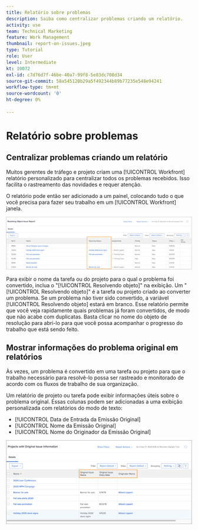 ```yaml
---
title: Relatório sobre problemas
description: Saiba como centralizar problemas criando um relatório.
activity: use
team: Technical Marketing
feature: Work Management
thumbnail: report-on-issues.jpeg
type: Tutorial
role: User
level: Intermediate
kt: 10072
exl-id: c7d76d7f-46be-40a7-99f8-5e83dc708d34
source-git-commit: 58a545120b29a5f492344b89b77235e548e94241
workflow-type: tm+mt
source-wordcount: '0'
ht-degree: 0%

---
```


# Relatório sobre problemas

## Centralizar problemas criando um relatório

Muitos gerentes de tráfego e projeto criam uma [!UICONTROL Workfront] relatório personalizado para centralizar todos os problemas recebidos. Isso facilita o rastreamento das novidades e requer atenção.

O relatório pode então ser adicionado a um painel, colocando tudo o que você precisa para fazer seu trabalho em um [!UICONTROL Workfront] janela.

![Uma imagem da [!UICONTROL Resolvendo objeto] de um relatório de emissão.](assets/18-resolving-object-report.png)

Para exibir o nome da tarefa ou do projeto para o qual o problema foi convertido, inclua o &quot;[!UICONTROL Resolvendo objeto]&quot; na exibição. Um &quot;[!UICONTROL Resolvendo objeto]&quot; é a tarefa ou projeto criado ao converter um problema. Se um problema não tiver sido convertido, a variável [!UICONTROL Resolvendo objeto] estará em branco. Esse relatório permite que você veja rapidamente quais problemas já foram convertidos, de modo que não acabe com duplicatas. Basta clicar no nome do objeto de resolução para abri-lo para que você possa acompanhar o progresso do trabalho que está sendo feito.

## Mostrar informações do problema original em relatórios

Às vezes, um problema é convertido em uma tarefa ou projeto para que o trabalho necessário para resolvê-lo possa ser rastreado e monitorado de acordo com os fluxos de trabalho de sua organização.

Um relatório de projeto ou tarefa pode exibir informações úteis sobre o problema original. Essas colunas podem ser adicionadas a uma exibição personalizada com relatórios do modo de texto:

* [!UICONTROL Data de Entrada da Emissão Original]
* [!UICONTROL Nome da Emissão Original]
* [!UICONTROL Nome do Originador da Emissão Original]

![Uma imagem das informações de relatório de emissão.](assets/19-text-mode-reporting-for-issues.png)

<!-- Need wf one documentation article link below

For the text mode used to create this report, see the article titled View: Display original issue information on task and project list.

-->


<!--  Learn more graphic and documentation article links

* Create and customize views
* Overview of resolving and resolvable objects
* Understanding resolving and resolvable objects

-->
